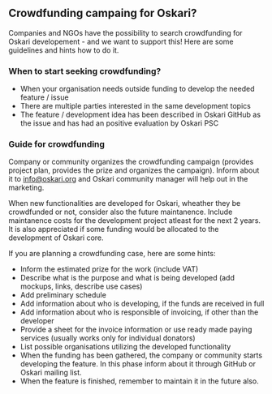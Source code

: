 ## Crowdfunding campaing for Oskari?

Companies and NGOs have the possibility to search crowdfunding for Oskari developement - and we want to support this! 
Here are some guidelines and hints how to do it.

### When to start seeking crowdfunding?

- When your organisation needs outside funding to develop the needed feature / issue
- There are multiple parties interested in the same development topics
- The feature / development idea has been described in Oskari GitHub as the issue and has had an positive evaluation by Oskari PSC
 
### Guide for crowdfunding
 
Company or community organizes the crowdfunding campaign (provides project plan, provides the prize and organizes the campaign).
Inform about it to info@oskari.org and Oskari community manager will help out in the marketing. 

When new functionalities are developed for Oskari, wheather they be crowdfunded or not, consider also the future maintanence. 
Include maintanence costs for the development project atleast for the next 2 years. 
It is also appreciated if some funding would be allocated to the development of Oskari core. 

If you are planning a crowdfunding case, here are some hints: 

- Inform the estimated prize for the work (include VAT)
- Describe what is the purpose and what is being developed (add mockups, links, describe use cases)
- Add preliminary schedule
- Add information about who is developing, if the funds are received in full
- Add information about who is responsible of invoicing, if other than the developer
- Provide a sheet for the invoice information or use ready made paying services (usually works only for individual donators)
- List possible organisations utilizing the developed functionality
- When the funding has been gathered, the company or community starts developing the feature. In this phase inform about it through GitHub or Oskari mailing list.
- When the feature is finished, remember to maintain it in the future also.

